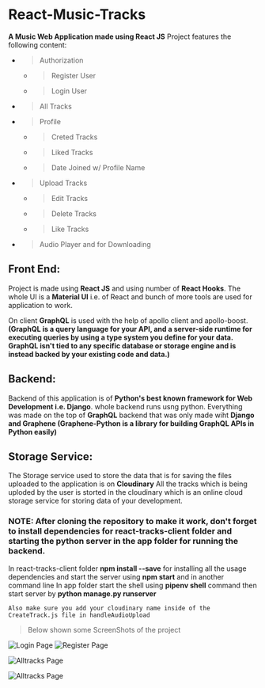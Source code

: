 # React-Music-Tracks
**A Music Web Application made using React JS**
Project features the following content:
* > Authorization
  * > Register User 
  * > Login User
* > All Tracks 
* > Profile
  * > Creted Tracks
  * > Liked Tracks
  * > Date Joined w/ Profile Name
* > Upload Tracks
  * > Edit Tracks
  * > Delete Tracks
  * > Like Tracks
* > Audio Player and for Downloading



## Front End:
Project is made using **React JS** and using number of **React Hooks**.
The whole UI is a **Material UI** i.e. of React and bunch of more tools are used for application to work.

On client **GraphQL** is used with the help of apollo client and apollo-boost.
**(GraphQL is a query language for your API, and a server-side runtime for executing queries by using a type system you define for your data. GraphQL isn't tied to any specific database or storage engine and is instead backed by your existing code and data.)**


## Backend:
Backend of this application is of **Python's best known framework for Web Development i.e. Django**.
whole backend runs usng python.
Everything was made on the top of **GraphQL** backend that was only made wiht **Django and Graphene (Graphene-Python is a library for building GraphQL APIs in Python easily)**

## Storage Service:
The Storage service used to store the data that is for saving the files uploaded to the application is on **Cloudinary**
All the tracks which is being uploded by the user is storted in the cloudinary which is an online cloud storage service for storing data of your development.


### NOTE: After cloning the repository to make it work, don't forget to install dependencies for react-tracks-client folder and starting the python server in the app folder for running the backend.

In react-tracks-client folder **npm install --save** for installing all the usage dependencies and start the server using **npm start**
and in another command line
In app folder start the shell using **pipenv shell** command then start server by **python manage.py runserver**

```Also make sure you add your cloudinary name inside of the CreateTrack.js file in handleAudioUpload```

> Below shown some ScreenShots of the project 

![Login Page](ScreenShots/login.png)    ![Register Page](ScreenShots/register.png)
                                           
![Alltracks Page](ScreenShots/all-tracks.png)

![Alltracks Page](ScreenShots/upload.png)

